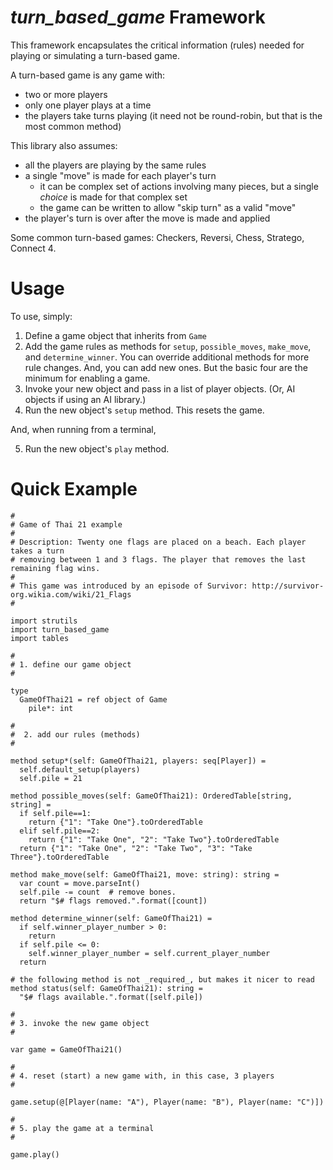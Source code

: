 # *turn_based_game* Framework

This framework encapsulates the critical information (rules) needed for playing or simulating a turn-based game.

A turn-based game is any game with:

* two or more players
* only one player plays at a time
* the players take turns playing (it need not be round-robin, but that is the most common method)

This library also assumes:

* all the players are playing by the same rules
* a single "move" is made for each player's turn
    * it can be complex set of actions involving many pieces, but a single _choice_ is made for that complex set
    * the game can be written to allow "skip turn" as a valid "move"
* the player's turn is over after the move is made and applied

Some common turn-based games: Checkers, Reversi, Chess, Stratego, Connect 4.

# Usage

To use, simply:
1. Define a game object that inherits from `Game`
2. Add the game rules as methods for `setup`, `possible_moves`, `make_move`, and `determine_winner`. You can override additional methods for more rule changes. And, you can add new ones. But the basic four are the minimum for enabling a game.
3. Invoke your new object and pass in a list of player objects. (Or, AI objects if using an AI library.)
4. Run the new object's `setup` method. This resets the game.

And, when running from a terminal,

5. Run the new object's `play` method.

# Quick Example

```
#
# Game of Thai 21 example
#
# Description: Twenty one flags are placed on a beach. Each player takes a turn
# removing between 1 and 3 flags. The player that removes the last remaining flag wins.
#
# This game was introduced by an episode of Survivor: http://survivor-org.wikia.com/wiki/21_Flags
#

import strutils
import turn_based_game
import tables

#
# 1. define our game object
#

type
  GameOfThai21 = ref object of Game
    pile*: int

#
#  2. add our rules (methods)
#

method setup*(self: GameOfThai21, players: seq[Player]) =
  self.default_setup(players)
  self.pile = 21

method possible_moves(self: GameOfThai21): OrderedTable[string, string] =
  if self.pile==1:
    return {"1": "Take One"}.toOrderedTable
  elif self.pile==2:
    return {"1": "Take One", "2": "Take Two"}.toOrderedTable
  return {"1": "Take One", "2": "Take Two", "3": "Take Three"}.toOrderedTable

method make_move(self: GameOfThai21, move: string): string =
  var count = move.parseInt()
  self.pile -= count  # remove bones.
  return "$# flags removed.".format([count])

method determine_winner(self: GameOfThai21) =
  if self.winner_player_number > 0:
    return
  if self.pile <= 0:
    self.winner_player_number = self.current_player_number
  return

# the following method is not _required_, but makes it nicer to read
method status(self: GameOfThai21): string =
  "$# flags available.".format([self.pile])

#
# 3. invoke the new game object
#

var game = GameOfThai21()

#
# 4. reset (start) a new game with, in this case, 3 players
#

game.setup(@[Player(name: "A"), Player(name: "B"), Player(name: "C")])

#
# 5. play the game at a terminal
#

game.play()
```
